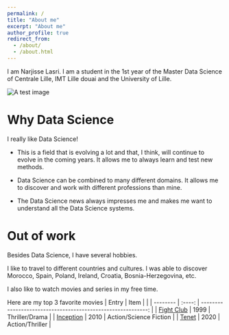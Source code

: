 ```yaml
---
permalink: /
title: "About me"
excerpt: "About me"
author_profile: true
redirect_from: 
  - /about/
  - /about.html
---
```


I am Narjisse Lasri. I am a student in the 1st year of the Master Data Science of Centrale Lille, IMT Lille douai and the University of Lille. 

![A test image](/images/500x300.png)

# Why Data Science

I really like Data Science!

* This is a field that is evolving a lot and that, I think, will continue to evolve in the coming years. It allows me to always learn and test new methods.

* Data Science can be combined to many different domains. It allows me to discover and work with different professions than mine.

* The Data Science news always impresses me and makes me want to understand all the Data Science systems.


# Out of work

Besides Data Science, I have several hobbies. 

I like to travel to different countries and cultures. I was able to discover Morocco, Spain, Poland, Ireland, Croatia, Bosnia-Herzegovina, etc.

I also like to watch movies and series in my free time.

Here are my top 3 favorite movies
| Entry            | Item   |                                                              |
| --------         | :----: | -----------------------------------------------------------: |
| [Fight Club](#)  | 1999   | Thriller/Drama                                               |
| [Inception](#)   | 2010   | Action/Science Fiction                                       |
| [Tenet](#)       | 2020   | Action/Thriller                                              |
